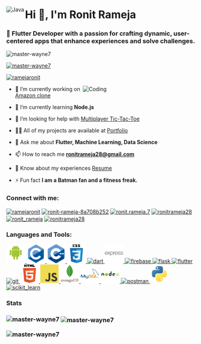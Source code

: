 <img align="left" alt="Java" width="50" style="padding-right:20x;padding-top:20px"  src="https://slackmojis.com/emojis/13005-batmanrunning/download"/><h1 align="Left">Hi 👋, I'm Ronit Rameja</h1>
<h3 align="left">🚀 Flutter Developer with a passion for crafting dynamic, user-centered apps that enhance experiences and solve challenges.</h3>

<p align="left"> <img src="https://komarev.com/ghpvc/?username=master-wayne7&label=Profile%20views&color=0e75b6&style=flat" alt="master-wayne7" /> </p>

<p align="left"> <a href="https://github.com/ryo-ma/github-profile-trophy"><img src="https://github-profile-trophy.vercel.app/?username=master-wayne7" alt="master-wayne7" /></a> </p>

<p align="left"> <a href="https://twitter.com/ramejaronit" target="blank"><img src="https://img.shields.io/twitter/follow/ramejaronit?logo=twitter&style=for-the-badge" alt="ramejaronit" /></a> </p>
<div>
  <img align="right" alt="Coding" width="300" src="https://media.giphy.com/media/v1.Y2lkPTc5MGI3NjExZDhldDhpY29lYjZ3eXJzYTlnM3E5ODdqbmRsZ2E3cjR4cTZramhxZCZlcD12MV9pbnRlcm5hbF9naWZfYnlfaWQmY3Q9Zw/qgQUggAC3Pfv687qPC/giphy.gif">

- 🔭 I’m currently working on [Amazon clone](https://github.com/master-wayne7/amazon_clone.git)

- 🌱 I’m currently learning **Node.js**

- 🤝 I’m looking for help with [Multiplayer Tic-Tac-Toe](https://github.com/master-wayne7/mp_tictactoe)

- 👨‍💻 All of my projects are available at [Portfolio](https://master-wayne7.github.io/portfolio/)

- 💬 Ask me about **Flutter, Machine Learning, Data Science**

- 📫 How to reach me **ronitrameja28@gmail.com**

- 📄 Know about my experiences [Resume](https://drive.google.com/file/d/1MxBQ4aJ-um1hzKgetFOuWxX99Gf-Z8tE/view?usp=sharing)

- ⚡ Fun fact **I am a Batman fan and a fitness freak.**
</div>
<h3 align="left">Connect with me:</h3>
<p align="left">
<a href="https://twitter.com/ramejaronit" target="blank"><img align="center" src="https://raw.githubusercontent.com/rahuldkjain/github-profile-readme-generator/master/src/images/icons/Social/twitter.svg" alt="ramejaronit" height="30" width="40" /></a>
<a href="https://linkedin.com/in/ronit-rameja-8a708b252" target="blank"><img align="center" src="https://raw.githubusercontent.com/rahuldkjain/github-profile-readme-generator/master/src/images/icons/Social/linked-in-alt.svg" alt="ronit-rameja-8a708b252" height="30" width="40" /></a>
<a href="https://fb.com/ronit.rameja.7" target="blank"><img align="center" src="https://raw.githubusercontent.com/rahuldkjain/github-profile-readme-generator/master/src/images/icons/Social/facebook.svg" alt="ronit.rameja.7" height="30" width="40" /></a>
<a href="https://www.hackerrank.com/ronitrameja28" target="blank"><img align="center" src="https://raw.githubusercontent.com/rahuldkjain/github-profile-readme-generator/master/src/images/icons/Social/hackerrank.svg" alt="ronitrameja28" height="30" width="40" /></a>
<a href="https://www.leetcode.com/ronit_rameja" target="blank"><img align="center" src="https://raw.githubusercontent.com/rahuldkjain/github-profile-readme-generator/master/src/images/icons/Social/leet-code.svg" alt="ronit_rameja" height="30" width="40" /></a>
<a href="https://auth.geeksforgeeks.org/user/ronitrameja28" target="blank"><img align="center" src="https://raw.githubusercontent.com/rahuldkjain/github-profile-readme-generator/master/src/images/icons/Social/geeks-for-geeks.svg" alt="ronitrameja28" height="30" width="40" /></a>
</p>

<h3 align="left">Languages and Tools:</h3>
<p align="left">
  <a href="https://developer.android.com" target="_blank" rel="noreferrer">
    <img src="https://raw.githubusercontent.com/devicons/devicon/master/icons/android/android-original-wordmark.svg" alt="android" width="50" height="50"/>
  </a>
  <a href="https://www.cprogramming.com/" target="_blank" rel="noreferrer">
    <img src="https://raw.githubusercontent.com/devicons/devicon/master/icons/c/c-original.svg" alt="c" width="50" height="50"/>
  </a>
  <a href="https://www.w3schools.com/cpp/" target="_blank" rel="noreferrer">
    <img src="https://raw.githubusercontent.com/devicons/devicon/master/icons/cplusplus/cplusplus-original.svg" alt="cplusplus" width="50" height="50"/>
  </a>
  <a href="https://www.w3schools.com/css/" target="_blank" rel="noreferrer">
    <img src="https://raw.githubusercontent.com/devicons/devicon/master/icons/css3/css3-original-wordmark.svg" alt="css3" width="50" height="50"/>
  </a>
  <a href="https://dart.dev" target="_blank" rel="noreferrer">
    <img src="https://www.vectorlogo.zone/logos/dartlang/dartlang-icon.svg" alt="dart" width="50" height="50"/>
  </a>
  <a href="https://expressjs.com" target="_blank" rel="noreferrer">
    <img src="https://raw.githubusercontent.com/devicons/devicon/master/icons/express/express-original-wordmark.svg" alt="express" width="50" height="50"/>
  </a>
  <a href="https://firebase.google.com/" target="_blank" rel="noreferrer">
    <img src="https://www.vectorlogo.zone/logos/firebase/firebase-icon.svg" alt="firebase" width="50" height="50"/>
  </a>
  <a href="https://flask.palletsprojects.com/" target="_blank" rel="noreferrer">
    <img src="https://www.vectorlogo.zone/logos/pocoo_flask/pocoo_flask-icon.svg" alt="flask" width="50" height="50"/>
  </a>
  <a href="https://flutter.dev" target="_blank" rel="noreferrer">
    <img src="https://www.vectorlogo.zone/logos/flutterio/flutterio-icon.svg" alt="flutter" width="50" height="50"/>
  </a>
  <a href="https://git-scm.com/" target="_blank" rel="noreferrer">
    <img src="https://www.vectorlogo.zone/logos/git-scm/git-scm-icon.svg" alt="git" width="50" height="50"/>
  </a>
  <a href="https://www.w3.org/html/" target="_blank" rel="noreferrer">
    <img src="https://raw.githubusercontent.com/devicons/devicon/master/icons/html5/html5-original-wordmark.svg" alt="html5" width="50" height="50"/>
  </a>
  <a href="https://developer.mozilla.org/en-US/docs/Web/JavaScript" target="_blank" rel="noreferrer">
    <img src="https://raw.githubusercontent.com/devicons/devicon/master/icons/javascript/javascript-original.svg" alt="javascript" width="50" height="50"/>
  </a>
  <a href="https://www.mongodb.com/" target="_blank" rel="noreferrer">
    <img src="https://raw.githubusercontent.com/devicons/devicon/master/icons/mongodb/mongodb-original-wordmark.svg" alt="mongodb" width="50" height="50"/>
  </a>
  <a href="https://www.mysql.com/" target="_blank" rel="noreferrer">
    <img src="https://raw.githubusercontent.com/devicons/devicon/master/icons/mysql/mysql-original-wordmark.svg" alt="mysql" width="50" height="50"/>
  </a>
  <a href="https://nodejs.org" target="_blank" rel="noreferrer">
    <img src="https://raw.githubusercontent.com/devicons/devicon/master/icons/nodejs/nodejs-original-wordmark.svg" alt="nodejs" width="50" height="50"/>
  </a>
  <a href="https://postman.com" target="_blank" rel="noreferrer">
    <img src="https://www.vectorlogo.zone/logos/getpostman/getpostman-icon.svg" alt="postman" width="50" height="50"/>
  </a>
  <a href="https://www.python.org" target="_blank" rel="noreferrer">
    <img src="https://raw.githubusercontent.com/devicons/devicon/master/icons/python/python-original.svg" alt="python" width="50" height="50"/>
  </a>
  <a href="https://scikit-learn.org/" target="_blank" rel="noreferrer">
    <img src="https://upload.wikimedia.org/wikipedia/commons/0/05/Scikit_learn_logo_small.svg" alt="scikit_learn" width="50" height="50"/>
  </a>
</p>

<h3>Stats<h3>
<p><img align="left" src="https://github-readme-stats.vercel.app/api/top-langs?username=master-wayne7&show_icons=true&locale=en&layout=compact&theme=tokyonight" alt="master-wayne7" /></p>

<p>&nbsp;<img align="center" src="https://github-readme-stats.vercel.app/api?username=master-wayne7&show_icons=true&locale=en&theme=tokyonight" alt="master-wayne7" /></p>

<p><img align="center" src="https://github-readme-streak-stats.herokuapp.com/?user=master-wayne7&&theme=tokyonight" alt="master-wayne7" /></p>
